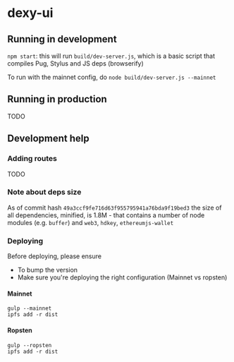 # dexy-ui

## Running in development

`npm start`: this will run `build/dev-server.js`, which is a basic script that compiles Pug, Stylus and JS deps (browserify)

To run with the mainnet config, do `node build/dev-server.js --mainnet`

## Running in production

TODO


## Development help

### Adding routes

TODO



### Note about deps size

As of commit hash `49a3ccf9fe716d63f955795941a76bda9f19bed3` the size of all dependencies, minified, is 1.8M - that contains a number of node modules (e.g. `buffer`) and `web3`, `hdkey`, `ethereumjs-wallet`



### Deploying

Before deploying, please ensure

* To bump the version
* Make sure you're deploying the right configuration (Mainnet vs ropsten)

#### Mainnet

```
gulp --mainnet
ipfs add -r dist
 ```

#### Ropsten

```
gulp --ropsten
ipfs add -r dist
```